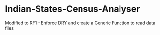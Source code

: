 # Indian-States-Census-Analyser

Modified to RF1 - Enforce DRY and create a Generic Function to read data files